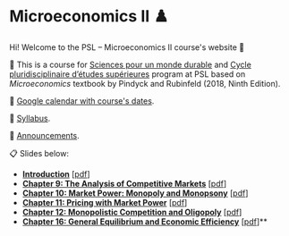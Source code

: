 # Microeconomics II ♟️

Hi! Welcome to the PSL – Microeconomics II course's website :wave:

:closed_book: This is a course for [Sciences pour un monde durable](https://psl.eu/formation/sciences-monde-durable) and [Cycle pluridisciplinaire d’études supérieures](https://psl.eu/formation/cpes-psl-henri-IV) program at PSL based on *Microeconomics* textbook by Pindyck and Rubinfeld (2018, Ninth Edition).

:calendar: [Google calendar with course's dates](https://calendar.google.com/calendar/embed?src=12163aac8921c2325540b5216b325f99190332fd1e5983b0cbe94ca54553d58e%40group.calendar.google.com&ctz=Europe%2FParis).

:paperclip: [Syllabus](https://woomora.github.io/psl-micro-II//PSL%202025%20Spring%20%E2%80%93%20Micro%20II.pdf).

:loudspeaker: [Announcements](https://github.com/woomora/psl-micro-II/blob/master/announcements.md).

:clipboard: Slides below:

- **[Introduction](https://woomora.github.io/psl-micro-II/Intro/microII-intro.html#1)** [[pdf](https://woomora.github.io/psl-micro-II/Intro/microII-intro.pdf)]
- **[Chapter 9: The Analysis of Competitive Markets](https://woomora.github.io/psl-micro-II/Chapter09/chapter09.html#1)** [[pdf](https://woomora.github.io/psl-micro-II/Chapter09/chapter09.pdf)]
- **[Chapter 10: Market Power: Monopoly and Monopsony](https://woomora.github.io/psl-micro-II/Chapter10/chapter10.html#1)** [[pdf](https://woomora.github.io/psl-micro-II/Chapter10/chapter10.pdf)]
- **[Chapter 11: Pricing with Market Power](https://woomora.github.io/psl-micro-II/Chapter11/chapter11.html#1)** [[pdf](https://woomora.github.io/psl-micro-II/Chapter11/chapter11.pdf)]
- **[Chapter 12: Monopolistic Competition and Oligopoly](https://woomora.github.io/psl-micro-II/Chapter12/chapter12.html#1)** [[pdf](https://woomora.github.io/psl-micro-II/Chapter12/chapter12.pdf)]
- **[Chapter 16: General Equilibrium and Economic Efficiency](https://woomora.github.io/psl-micro-II/Chapter16/chapter16.html#1)** [[pdf](https://woomora.github.io/psl-micro-II/Chapter16/chapter16.pdf)]**
